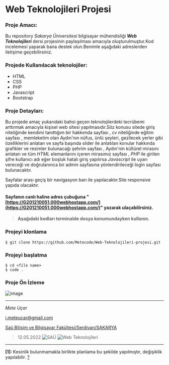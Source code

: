 # Web Teknolojileri Projesi
### Proje Amacı:
Bu repository _Sakarya Üniversitesi_ bilgisayar mühendisliği ***Web Teknolojileri*** dersi projesinin paylaşılması amacıyla oluşturulmuştur.Kod incelemesi yaparak bana destek olun.Benimle aşağıdaki adreslerden iletişime geçebilirsiniz.

### Projede Kullanılacak teknolojiler:
+ HTML
+ CSS
+ PHP
+ Javascript
+ Bootstrap

### Proje Detayları:
  Bu projede amaç yukarıdaki bahsi geçen teknolojilerdeki tecrübemi arttırmak amacıyla kişisel web sitesi yapılmasıdır.Söz konusu sitede giriş niteliğinde kendimi tanıttığım bir hakkımda sayfası , cv niteliğinde eğitim sayfası , memleketim olan Aydın'nın nüfus, ünlü şeyleri, gezilecek yerler gibi özelliklerini anlatan ve sayfa başında slider ile anlatılan konular hakkında grafikler ve resimler bulunacağı şehrim sayfası , Aydın'nin kültürel mirasını anlatan ve tüm _HTML_ elemanlarını içeren mirasımız sayfası , _PHP_ ile girilen şifre kullanıcı adı eğer boşluk hatalı giriş yapılırsa _Javascript_ ile uyarı vereceği ve  doğrulanınca bir admin sayfasına yönlendirileceği login sayfası bulunacaktır.

Sayfalar arası geçiş bir navigasyon barı ile yapılacaktır.Site responsive yapıda olacaktır.

#### Sayfanın canlı haline adres çubuğuna "[https://G201210051.000webhostapp.com/](https://G201210051.000webhostapp.com/)" yazarak ulaçabilirsiniz.

> **Aşağıdaki kodları terminalde dosya konumundayken kullanın.**


### Projeyi klonlama
```
$ git clone https://github.com/Metecode/Web-Teknolojileri-projesi.git
```
### Projeyi başlatma
```
$ cd <file name>
$ code .
```

### Proje Ön İzleme

![image](/img/web.gif)

***
_Mete Uçar_

 <i.meteucar@gmail.com>

[Saü Bilişim ve Bilgisayar Fakültesi/Serdivan/SAKARYA](https://goo.gl/maps/9vEdj7QYgKpruSus7 "Okul")

>12.05.2022
![SAÜ](https://upload.wikimedia.org/wikipedia/tr/d/de/Sakarya_%C3%9Cniversitesi_Logosu.png) ![Web Teknolojileri](https://polatpanel.com/public/default/upload/service/56f3a669e5e2aweb-yazilim.jpg) 

***
<b id="f1"> [1]: </b> Kesinlik bulunmamakla birlikte planlama bu şekilde yapılmıştır, değişiklik yapılabilir. [?](#a1)